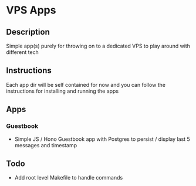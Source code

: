 # VPS Apps

## Description

Simple app(s) purely for throwing on to a dedicated VPS to play around with different tech

## Instructions

Each app dir will be self contained for now and you can follow the instructions for installing and running the apps

## Apps

### Guestbook

- Simple JS / Hono Guestbook app with Postgres to persist / display last 5 messages and timestamp

## Todo

- Add root level Makefile to handle commands
